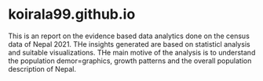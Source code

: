 # koirala99.github.io

This is an report on the evidence based data analytics done on the census data of Nepal 2021. THe insights generated are based on statisticl analysis and suitable visualizations. THe main motive of the analysis is to understand the population demor=graphics, growth patterns and the overall population description of Nepal. 
